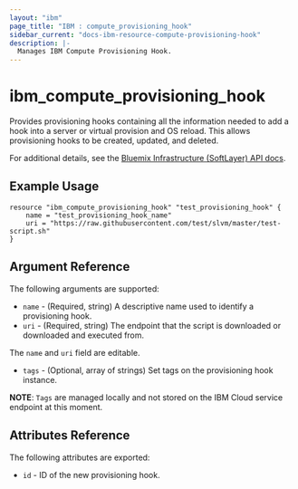 ```yaml
---
layout: "ibm"
page_title: "IBM : compute_provisioning_hook"
sidebar_current: "docs-ibm-resource-compute-provisioning-hook"
description: |-
  Manages IBM Compute Provisioning Hook.
---
```



# ibm\_compute_provisioning_hook

Provides provisioning hooks containing all the information needed to add a hook into a server or virtual provision and OS reload. This allows provisioning hooks to be created, updated, and deleted.

For additional details, see the [Bluemix Infrastructure (SoftLayer) API docs](http://sldn.softlayer.com/reference/datatypes/SoftLayer_Provisioning_Hook).

## Example Usage

```hcl
resource "ibm_compute_provisioning_hook" "test_provisioning_hook" {
    name = "test_provisioning_hook_name"
    uri = "https://raw.githubusercontent.com/test/slvm/master/test-script.sh"
}
```

## Argument Reference

The following arguments are supported:

* `name` - (Required, string) A descriptive name used to identify a provisioning hook.
* `uri` - (Required, string) The endpoint that the script is downloaded or downloaded and executed from.

The `name` and `uri` field are editable.

* `tags` - (Optional, array of strings) Set tags on the provisioning hook instance.

**NOTE**: `Tags` are managed locally and not stored on the IBM Cloud service endpoint at this moment.

## Attributes Reference

The following attributes are exported:

* `id` - ID of the new provisioning hook.
